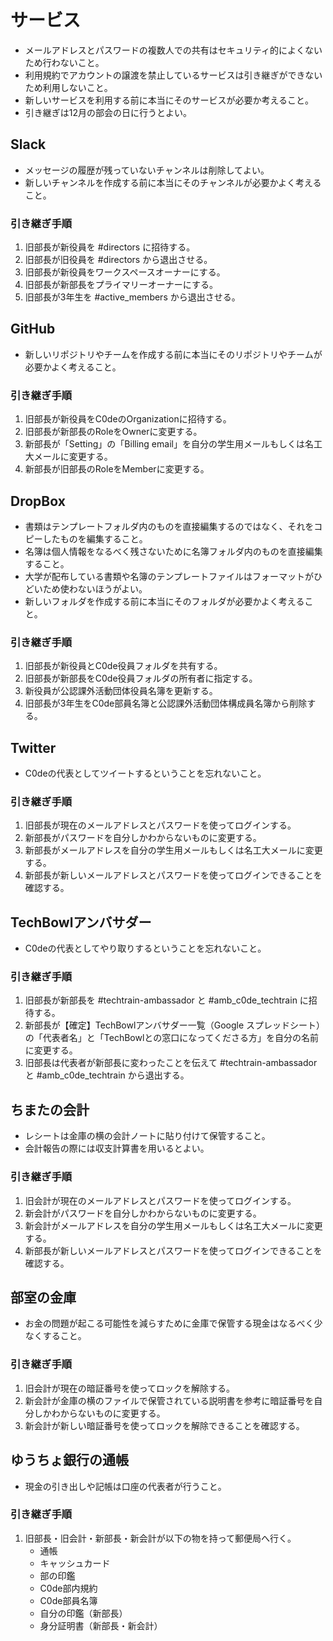 # サービス
- メールアドレスとパスワードの複数人での共有はセキュリティ的によくないため行わないこと。
- 利用規約でアカウントの譲渡を禁止しているサービスは引き継ぎができないため利用しないこと。
- 新しいサービスを利用する前に本当にそのサービスが必要か考えること。
- 引き継ぎは12月の部会の日に行うとよい。

## Slack
- メッセージの履歴が残っていないチャンネルは削除してよい。
- 新しいチャンネルを作成する前に本当にそのチャンネルが必要かよく考えること。
### 引き継ぎ手順
1. 旧部長が新役員を #directors に招待する。
1. 旧部長が旧役員を #directors から退出させる。
1. 旧部長が新役員をワークスペースオーナーにする。
1. 旧部長が新部長をプライマリーオーナーにする。
1. 旧部長が3年生を #active_members から退出させる。

## GitHub
- 新しいリポジトリやチームを作成する前に本当にそのリポジトリやチームが必要かよく考えること。
### 引き継ぎ手順
1. 旧部長が新役員をC0deのOrganizationに招待する。
1. 旧部長が新部長のRoleをOwnerに変更する。
1. 新部長が「Setting」の「Billing email」を自分の学生用メールもしくは名工大メールに変更する。
1. 新部長が旧部長のRoleをMemberに変更する。

## DropBox
- 書類はテンプレートフォルダ内のものを直接編集するのではなく、それをコピーしたものを編集すること。
- 名簿は個人情報をなるべく残さないために名簿フォルダ内のものを直接編集すること。
- 大学が配布している書類や名簿のテンプレートファイルはフォーマットがひどいため使わないほうがよい。
- 新しいフォルダを作成する前に本当にそのフォルダが必要かよく考えること。
### 引き継ぎ手順
1. 旧部長が新役員とC0de役員フォルダを共有する。
1. 旧部長が新部長をC0de役員フォルダの所有者に指定する。
1. 新役員が公認課外活動団体役員名簿を更新する。
1. 旧部長が3年生をC0de部員名簿と公認課外活動団体構成員名簿から削除する。

## Twitter
- C0deの代表としてツイートするということを忘れないこと。
### 引き継ぎ手順
1. 旧部長が現在のメールアドレスとパスワードを使ってログインする。
1. 新部長がパスワードを自分しかわからないものに変更する。
1. 新部長がメールアドレスを自分の学生用メールもしくは名工大メールに変更する。
1. 新部長が新しいメールアドレスとパスワードを使ってログインできることを確認する。

## TechBowlアンバサダー
- C0deの代表としてやり取りするということを忘れないこと。
### 引き継ぎ手順
1. 旧部長が新部長を #techtrain-ambassador と #amb_c0de_techtrain に招待する。
1. 新部長が【確定】TechBowlアンバサダー一覧（Google スプレッドシート）の「代表者名」と「TechBowlとの窓口になってくださる方」を自分の名前に変更する。
1. 旧部長は代表者が新部長に変わったことを伝えて #techtrain-ambassador と #amb_c0de_techtrain から退出する。

## ちまたの会計
- レシートは金庫の横の会計ノートに貼り付けて保管すること。
- 会計報告の際には収支計算書を用いるとよい。
### 引き継ぎ手順
1. 旧会計が現在のメールアドレスとパスワードを使ってログインする。
1. 新会計がパスワードを自分しかわからないものに変更する。
1. 新会計がメールアドレスを自分の学生用メールもしくは名工大メールに変更する。
1. 新部長が新しいメールアドレスとパスワードを使ってログインできることを確認する。

## 部室の金庫
- お金の問題が起こる可能性を減らすために金庫で保管する現金はなるべく少なくすること。
### 引き継ぎ手順
1. 旧会計が現在の暗証番号を使ってロックを解除する。
1. 新会計が金庫の横のファイルで保管されている説明書を参考に暗証番号を自分しかわからないものに変更する。
1. 新会計が新しい暗証番号を使ってロックを解除できることを確認する。

## ゆうちょ銀行の通帳
- 現金の引き出しや記帳は口座の代表者が行うこと。
### 引き継ぎ手順
1. 旧部長・旧会計・新部長・新会計が以下の物を持って郵便局へ行く。
    - 通帳
    - キャッシュカード
    - 部の印鑑
    - C0de部内規約
    - C0de部員名簿
    - 自分の印鑑（新部長）
    - 身分証明書（新部長・新会計）
